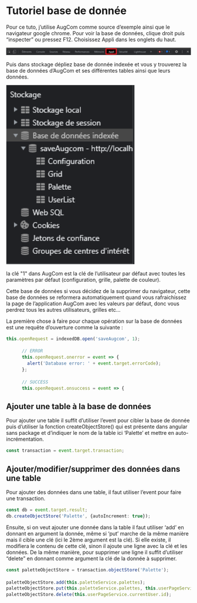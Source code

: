 # Tutoriel base de donnée


Pour ce tuto, j’utilise AugCom comme source d’exemple ainsi que le navigateur google chrome. Pour voir la base de données, clique droit puis “inspecter” ou pressez F12. Choisissez Appli dans les onglets du haut.

![appli](src/assets/tuto/Appli.png)

Puis dans stockage dépliez base de donnée indexée et vous y trouverez la base de données d’AugCom et ses différentes tables ainsi que leurs données.

![stockage](src/assets/tuto/Stockage.png)

la clé "1" dans AugCom est la clé de l’utilisateur par défaut avec toutes les paramètres par défaut (configuration, grille, palette de couleur).

Cette base de données si vous décidez de la supprimer du navigateur, cette base de données se reformera automatiquement quand vous rafraichissez la page de l’application AugCom avec les valeurs par défaut, donc vous perdrez tous les autres utilisateurs, grilles etc…

La première chose à faire pour chaque opération sur la base de données est une requête d’ouverture comme la suivante :

```ts
this.openRequest = indexedDB.open('saveAugcom', 1);

      // ERROR
      this.openRequest.onerror = event => {
        alert('Database error: ' + event.target.errorCode);
      };

      // SUCCESS
      this.openRequest.onsuccess = event => {
```

## Ajouter une table à la base de données

Pour ajouter une table il suffit d’utiliser l’event pour cibler la base de donnée puis d’utiliser la fonction createObjectStore() qui est présente dans angular sans package et d’indiquer le nom de la table ici ‘Palette’ et mettre en auto-incrémentation.
```ts
const transaction = event.target.transaction;
```

## Ajouter/modifier/supprimer des données dans une table

Pour ajouter des données dans une table, il faut utiliser l’event pour faire une transaction.
```ts
const db = event.target.result;
db.createObjectStore('Palette', {autoIncrement: true});
```
Ensuite, si on veut ajouter une donnée dans la table il faut utiliser ‘add’ en donnant en argument la donnée, même si ‘put’ marche de la même manière mais il cible une clé (ici le 2ème argument est la clé). Si elle existe, il modifiera le contenu de cette clé, sinon il ajoute une ligne avec la clé et les données.
De la même manière, pour supprimer une ligne il suffit d’utiliser “delete” en donnant comme argument la clé de la donnée à supprimer. 
```ts
const paletteObjectStore = transaction.objectStore('Palette');

paletteObjectStore.add(this.paletteService.palettes);
paletteObjectStore.put(this.paletteService.palettes, this.userPageService.currentUser.id);
paletteObjectStore.delete(this.userPageService.currentUser.id);
```
